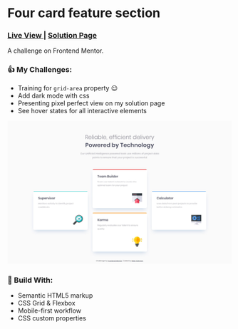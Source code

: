 <h1>Four card feature section </h1>
  <div>
    <h3>
      <a href="https://bilalturkmen.github.io/four-card-feature-section/"> Live View </a>
      <span> | </span>
      <a href="https://www.frontendmentor.io/solutions/four-card-feature-section-challenge-with-css-grid-vdJDK27_nC"> Solution Page </a>
    </h3>
</div> 
<div>
A challenge on Frontend Mentor.
</div>

### 👍 My Challenges:

- Training for `grid-area` property 😉
- Add dark mode with css
- Presenting pixel perfect view on my solution page
- See hover states for all interactive elements

![](./images/screenshot.png)

### 🎉 Build With:

- Semantic HTML5 markup
- CSS Grid & Flexbox
- Mobile-first workflow
- CSS custom properties
